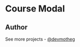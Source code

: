 # Course Modal

## Author

See more projects - [@devmotheg](https://github.com/devmotheg?tab=repositories)